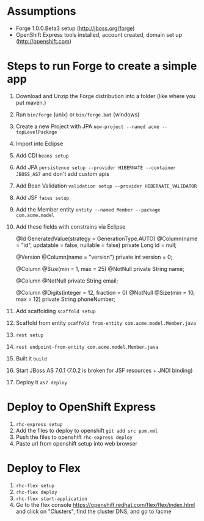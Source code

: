 Assumptions
===========

* Forge 1.0.0.Beta3 setup (<http://jboss.org/forge>)
* OpenShift Express tools installed, account created, domain set up (<http://openshift.com>)

Steps to run Forge to create a simple app
================================================

1. Download and Unzip the Forge distribution into a folder (like where you put maven.)
2. Run `bin/forge` (unix) or `bin/forge.bat` (windows)
3. Create a new Project with JPA `new-project --named acme --topLevelPackage`
4. Import into Eclipse
4. Add CDI `beans setup`
5. Add JPA `persistence setup --provider HIBERNATE --container JBOSS_AS7` and don't add custom apis
5. Add Bean Validation `validation setup --provider HIBERNATE_VALIDATOR`
5. Add JSF `faces setup`
6. Add the Member entity `entity --named Member --package com.acme.model`
7. Add these fields with constrains via Eclipse

    @Id GeneratedValue(strategy = GenerationType.AUTO)
    @Column(name = "id", updatable = false, nullable = false)
    private Long id = null;
    
    @Version @Column(name = "version")
    private int version = 0;
    
    @Column
    @Size(min = 1, max = 25) @NotNull
    private String name;
    
    @Column
    @NotNull
    private String email;
    
    @Column
    @Digits(integer = 12, fraction = 0) @NotNull @Size(min = 10, max = 12)
    private String phoneNumber;

12. Add scaffolding `scaffold setup`
13. Scaffold from entity `scaffold from-entity com.acme.model.Member.java`
13. `rest setup`
14. `rest endpoint-from-entity com.acme.model.Member.java`
14. Built it `build`
15. Start JBoss AS 7.0.1 (7.0.2 is broken for JSF resources + JNDI binding)
16. Deploy it `as7 deploy`

Deploy to OpenShift Express
===========================

1. `rhc-express setup`
4. Add the files to deploy to openshift `git add src pom.xml`
5. Push the files to openshift `rhc-express deploy`
6. Paste url from openshift setup into web browser

Deploy to Flex
==============

1. `rhc-flex setup`
2. `rhc-flex deploy`
3. `rhc-flex start-application`
4. Go to the flex console <https://openshift.redhat.com/flex/flex/index.html> and click on "Clusters", find the cluster DNS, and go to <ClusterDNS>/acme